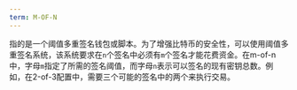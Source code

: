 ```yaml
---
term: M-OF-N
---
```


指的是一个阈值多重签名钱包或脚本。为了增强比特币的安全性，可以使用阈值多重签名系统，该系统要求在`n`个签名中必须有`m`个签名才能花费资金。在m-of-n中，字母`m`指定了所需的签名阈值，而字母`n`表示可以签名的现有密钥总数。例如，在2-of-3配置中，需要三个可能的签名中的两个来执行交易。